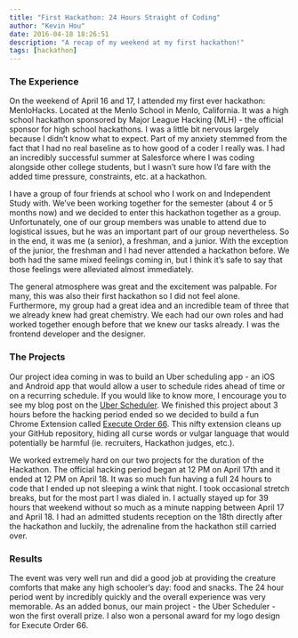 ```yaml
---
title: "First Hackathon: 24 Hours Straight of Coding"
author: "Kevin Hou"
date: 2016-04-18 18:26:51
description: "A recap of my weekend at my first hackathon!"
tags: [hackathon]
---
```


### The Experience

On the weekend of April 16 and 17, I attended my first ever hackathon: MenloHacks. Located at the Menlo School in Menlo, California. It was a high school hackathon sponsored by Major League Hacking (MLH) - the official sponsor for high school hackathons. I was a little bit nervous largely because I didn’t know what to expect. Part of my anxiety stemmed from the fact that I had no real baseline as to how good of a coder I really was. I had an incredibly successful summer at Salesforce where I was coding alongside other college students, but I wasn’t sure how I’d fare with the added time pressure, constraints, etc. at a hackathon.

I have a group of four friends at school who I work on and Independent Study with. We’ve been working together for the semester (about 4 or 5 months now) and we decided to enter this hackathon together as a group. Unfortunately, one of our group members was unable to attend due to logistical issues, but he was an important part of our group nevertheless. So in the end, it was me (a senior), a freshman, and a junior. With the exception of the junior, the freshman and I had never attended a hackathon before. We both had the same mixed feelings coming in, but I think it’s safe to say that those feelings were alleviated almost immediately.

The general atmosphere was great and the excitement was palpable. For many, this was also their first hackathon so I did not feel alone. Furthermore, my group had a great idea and an incredible team of three that we already knew had great chemistry. We each had our own roles and had worked together enough before that we knew our tasks already. I was the frontend developer and the designer.

### The Projects

Our project idea coming in was to build an Uber scheduling app - an iOS and Android app that would allow a user to schedule rides ahead of time or on a recurring schedule. If you would like to know more, I encourage you to see my blog post on the [Uber Scheduler](https://khou22.com/blog/2016-04-21-uber-scheduler-calling-ubers-alarm-clock-style). We finished this project about 3 hours before the hacking period ended so we decided to build a fun Chrome Extension called [Execute Order 66](https://chrome.google.com/webstore/detail/execute-order-66/hgoanjhaboccoaefceiebdodiillhone). This nifty extension cleans up your GitHub repository, hiding all curse words or vulgar language that would potentially be harmful (ie. recruiters, Hackathon judges, etc.).

We worked extremely hard on our two projects for the duration of the Hackathon. The official hacking period began at 12 PM on April 17th and it ended at 12 PM on April 18. It was so much fun having a full 24 hours to code that I ended up not sleeping a wink that night. I took occasional stretch breaks, but for the most part I was dialed in. I actually stayed up for 39 hours that weekend without so much as a minute napping between April 17 and April 18. I had an admitted students reception on the 18th directly after the hackathon and luckily, the adrenaline from the hackathon still carried over.

### Results

The event was very well run and did a good job at providing the creature comforts that make any high schooler’s day: food and snacks. The 24 hour period went by incredibly quickly and the overall experience was very memorable. As an added bonus, our main project - the Uber Scheduler - won the first overall prize. I also won a personal award for my logo design for Execute Order 66.
